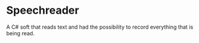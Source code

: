 # Speechreader

A C# soft that reads text and had the possibility to record everything that is being read.

